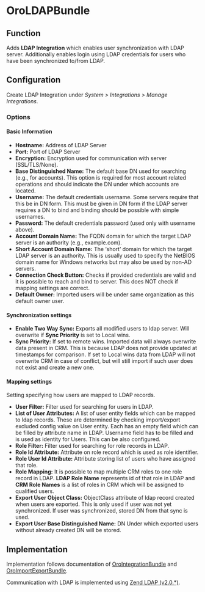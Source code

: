 # OroLDAPBundle

## Function

Adds **LDAP Integration** which enables user synchronization with LDAP server.
Additionally enables login using LDAP credentials for users who have been
synchronized to/from LDAP.

## Configuration

Create LDAP Integration under *System > Integrations > Manage Integrations*.

### Options

#### Basic Information

 - **Hostname:** Address of LDAP Server
 - **Port:** Port of LDAP Server
 - **Encryption:** Encryption used for communication with server
    (SSL/TLS/None).
 - **Base Distinguished Name:** The default base DN used for searching (e.g.,
    for accounts). This option is required for most account related operations
    and should indicate the DN under which accounts are located.
 - **Username:** The default credentials username. Some servers require that
    this be in DN form. This must be given in DN form if the LDAP server
    requires a DN to bind and binding should be possible with simple usernames.
 - **Password:** The default credentials password (used only with username
    above).
 - **Account Domain Name:** The FQDN domain for which the target LDAP server is
    an authority (e.g., example.com).
 - **Short Account Domain Name:** The ‘short’ domain for which the target LDAP
    server is an authority. This is usually used to specify the NetBIOS domain
    name for Windows networks but may also be used by non-AD servers.
 - **Connection Check Button:** Checks if provided credentials are valid and it
    is possible to reach and bind to server. This does NOT check if mapping
    settings are correct.
 - **Default Owner:** Imported users will be under same organization as this
    default owner user.

#### Synchronization settings

 - **Enable Two Way Sync:** Exports all modified users to ldap server.
    Will overwrite if **Sync Priority** is set to Local wins.
 - **Sync Priority:** If set to remote wins. Imported data will always overwrite
    data present in CRM. This is because LDAP does not provide updated at
    timestamps for comparison. If set to Local wins data from LDAP will not
    overwrite CRM in case of conflict, but will still import if such user does
    not exist and create a new one.

#### Mapping settings

Setting specifying how users are mapped to LDAP records.

 - **User Filter:** Filter used for searching for users in LDAP.
 - **List of User Attributes:** A list of user entity fields which can be mapped
    to ldap records. These are determined by checking import/export excluded
    config value on User entity. Each has an empty field which can be filled by
    attribute name in LDAP. Username field has to be filled and is used as
    identity for Users. This can be also configured.
 - **Role Filter:** Filter used for searching for role records in LDAP.
 - **Role Id Attribute:** Attribute on role record which is used as role
    identifier.
 - **Role User Id Attribute:** Attribute storing list of users who have assigned
    that role.
 - **Role Mapping:** It is possible to map multiple CRM roles to one role record
    in LDAP. **LDAP Role Name** represents id of that role in LDAP and **CRM
    Role Names** is a list of roles in CRM which will be assigned to qualified
    users.
 - **Export User Object Class:** ObjectClass attribute of ldap record created
    when users are exported. This is only used if user was not yet synchronized.
    If user was synchronized, stored DN from that sync is used.
 - **Export User Base Distinguished Name:** DN Under which exported users
    without already created DN will be stored.

## Implementation

Implementation follows documentation of
[OroIntegrationBundle](//github.com/laboro/platform/tree/master/src/Oro/Bundle/IntegrationBundle)
and
[OroImportExportBundle](//github.com/laboro/platform/tree/master/src/Oro/Bundle/ImportExportBundle).

Communication with LDAP is implemented using
[Zend LDAP (v2.0.*)](//framework.zend.com/manual/2.0/en/modules/zend.ldap.introduction.html).

